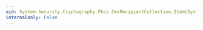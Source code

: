 ```yaml
---
uid: System.Security.Cryptography.Pkcs.CmsRecipientCollection.Item(System.Int32)
internalonly: False
---
```


